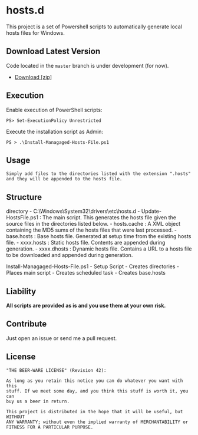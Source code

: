 # hosts.d

This project is a set of Powershell scripts to automatically
generate local hosts files for Windows.

## Download Latest Version

Code located in the `master` branch is under development (for now).

- [Download [zip]](https://github.com/wmatuszak/Debloat-Windows-10/archive/master.zip)

## Execution

Enable execution of PowerShell scripts:

    PS> Set-ExecutionPolicy Unrestricted

Execute the installation script as Admin:

    PS > .\Install-Managaged-Hosts-File.ps1

## Usage 
	
	Simply add files to the directories listed with the extension ".hosts" and they will be appended to the hosts file.
	
## Structure 

directory - C:\Windows\System32\drivers\etc\hosts.d
			- Update-HostsFile.ps1 : The main script. This generates the hosts file given the source files in the directories listed below.
			- hosts.cache : A XML object containing the MD5 sums of the hosts files that were last processed.
			- base.hosts : Base hosts file. Generated at setup time from the existing hosts file.
			- xxxx.hosts : Static hosts file. Contents are appended during generation.
			- xxxx.dhosts : Dynamic hosts file. Contains a URL to a hosts file to be downloaded and appended during generation.
			
Install-Managaged-Hosts-File.ps1 - Setup Script
			- Creates directories
			- Places main script
			- Creates scheduled task
			- Creates base.hosts 

## Liability

**All scripts are provided as is and you use them at your own risk.**

## Contribute

Just open an issue or send me a pull request.

## License

    "THE BEER-WARE LICENSE" (Revision 42):

    As long as you retain this notice you can do whatever you want with this
    stuff. If we meet some day, and you think this stuff is worth it, you can
    buy us a beer in return.

    This project is distributed in the hope that it will be useful, but WITHOUT
    ANY WARRANTY; without even the implied warranty of MERCHANTABILITY or
    FITNESS FOR A PARTICULAR PURPOSE.
